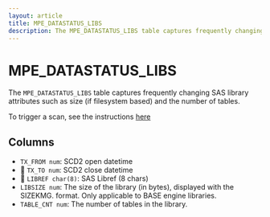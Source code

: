 ```yaml
---
layout: article
title: MPE_DATASTATUS_LIBS
description: The MPE_DATASTATUS_LIBS table captures frequently changing SAS library attributes such as size (if filesystem based) and the number of tables.
---
```


# MPE_DATASTATUS_LIBS

The `MPE_DATASTATUS_LIBS` table captures frequently changing SAS library attributes such as size (if filesystem based) and the number of tables.

To trigger a scan, see the instructions [here](https://docs.datacontroller.io/admin-services/#refresh-data-catalog)

## Columns

 - `TX_FROM num`: SCD2 open datetime 
 - 🔑 `TX_TO num`: SCD2 close datetime
 - 🔑 `LIBREF char(8)`: SAS Libref (8 chars)
 - `LIBSIZE num`: The size of the library (in bytes), displayed with the SIZEKMG. format.  Only applicable to BASE engine libraries.
 - `TABLE_CNT num`: The number of tables in the library.

